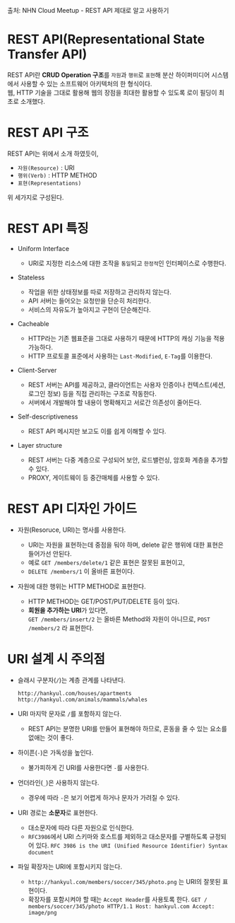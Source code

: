 출처: NHN Cloud Meetup - REST API 제대로 알고 사용하기

# REST API(Representational State Transfer API)

REST API란 <b>CRUD Operation 구조</b>를 `자원`과 `행위`로 `표현`해 분산 하이퍼미디어 시스템에서 사용할 수 있는 소프트웨어 아키텍처의 한 형식이다.  
웹, HTTP 기술을 그대로 활용해 웹의 장점을 최대한 활용할 수 있도록 로이 필딩이 최초로 소개했다.  

# REST API 구조
REST API는 위에서 소개 하였듯이, 
* `자원(Resource)` : URI
* `행위(Verb)` : HTTP METHOD
* `표현(Representations)`

위 세가지로 구성된다. 

# REST API 특징

* Uniform Interface
  * URI로 지정한 리소스에 대한 조작을 `통일`되고 `한정적`인 인터페이스로 수행한다.


* Stateless
  * 작업을 위한 상태정보를 따로 저장하고 관리하지 않는다.
  * API 서버는 들어오는 요청만을 단순히 처리한다.
  * 서비스의 자유도가 높아지고 구현이 단순해진다.


* Cacheable
  * HTTP라는 기존 웹표준을 그대로 사용하기 때문에 HTTP의 캐싱 기능을 적용 가능하다.
  * HTTP 프로토콜 표준에서 사용하는 `Last-Modified`, `E-Tag`를 이용한다.

* Client-Server
  * REST 서버는 API를 제공하고, 클라이언트는 사용자 인증이나 컨텍스트(세션, 로그인 정보) 등을 직접 관리하는 구조로 작동한다. 
  * 서버에서 개발해야 할 내용이 명확해지고 서로간 의존성이 줄어든다. 

* Self-descriptiveness
  * REST API 메시지만 보고도 이를 쉽게 이해할 수 있다.  

* Layer structure
  * REST 서버는 다중 계층으로 구성되어 보안, 로드밸런싱, 암호화 계층을 추가할 수 있다.
  * PROXY, 게이트웨이 등 중간매체를 사용할 수 있다. 

# REST API 디자인 가이드

* 자원(Resoruce, URI)는 명사를 사용한다.  
   * URI는 자원을 표현하는데 중점을 둬야 하며, delete 같은 행위에 대한 표현은 들어가선 안된다.
   * 예로 `GET /members/delete/1` 같은 표현은 잘못된 표현이고,
   * `DELETE /members/1` 이 올바른 표현이다.  

* 자원에 대한 행위는 HTTP METHOD로 표현한다.
  * HTTP METHOD는 GET/POST/PUT/DELETE 등이 있다. 
  * <b>회원을 추가하는 URI</b>가 있다면,  
    `GET /members/insert/2` 는 올바른 Method와 자원이 아니므로, `POST /members/2` 라 표현한다.  
    
# URI 설계 시 주의점

* 슬래시 구분자(`/`)는 계층 관계를 나타낸다.
  ```
  http://hankyul.com/houses/apartments
  http://hankyul.com/animals/mammals/whales
  ```

* URI 마지막 문자로 `/`를 포함하지 않는다.
  * REST API는 분명한 URI를 만들어 표현해야 하므로, 혼동을 줄 수 있는 요소를 없애는 것이 좋다.


* 하이픈(`-`)은 가독성을 높인다.
  * 불가피하게 긴 URI를 사용한다면 `-`를 사용한다. 

* 언더라인(`_`)은 사용하지 않는다. 
  * 경우에 따라 `-`은 보기 어렵게 하거나 문자가 가려질 수 있다.

* URI 경로는 <b>소문자</b>로 표현한다.
  * 대소문자에 따라 다른 자원으로 인식한다.
  * `RFC3986`에서 URI 스키마와 호스트를 제외하고 대소문자를 구별하도록 규정되어 있다.
    `RFC 3986 is the URI (Unified Resource Identifier) Syntax document`
    
* 파일 확장자는 URI에 포함시키지 않는다.
  * `http://hankyul.com/members/soccer/345/photo.png` 는 URI의 잘못된 표현이다. 
  * 확장자를 포함시켜야 할 때는 `Accept Header`를 사용토록 한다.
    `GET / members/soccer/345/photo HTTP/1.1 Host: hankyul.com Accept: image/png`
    
